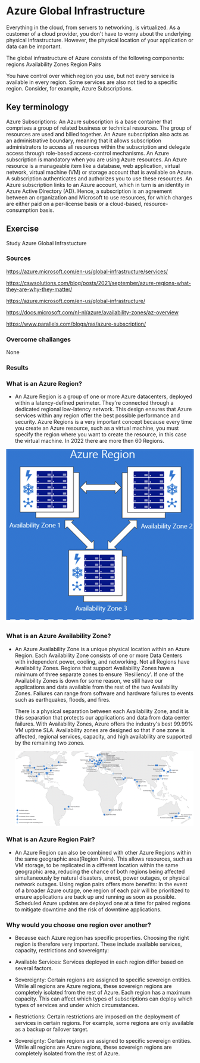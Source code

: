 # Azure Global Infrastructure

Everything in the cloud, from servers to networking, is virtualized. As a customer of a cloud provider, you don't have to worry about the underlying physical infrastructure. However, the physical location of your application or data can be important.

The global infrastructure of Azure consists of the following components:
regions
Availability Zones
Region Pairs

You have control over which region you use, but not every service is available in every region. Some services are also not tied to a specific region. Consider, for example, Azure Subscriptions.

## Key terminology

Azure Subscriptions: An Azure subscription is a base container that comprises a group of related business or technical resources. The group of resources are used and billed together. An Azure subscription also acts as an administrative boundary, meaning that it allows subscription administrators to access all resources within the subscription and delegate access through role-based access-control mechanisms. An Azure subscription is mandatory when you are using Azure resources. An Azure resource is a manageable item like a database, web application, virtual network, virtual machine (VM) or storage account that is available on Azure. A subscription authenticates and authorizes you to use these resources. An Azure subscription links to an Azure account, which in turn is an identity in Azure Active Directory (AD). Hence, a subscription is an agreement between an organization and Microsoft to use resources, for which charges are either paid on a per-license basis or a cloud-based, resource-consumption basis.


## Exercise

Study Azure Global Infrastucture

### Sources

https://azure.microsoft.com/en-us/global-infrastructure/services/

https://cswsolutions.com/blog/posts/2021/september/azure-regions-what-they-are-why-they-matter/


https://azure.microsoft.com/en-us/global-infrastructure/


https://docs.microsoft.com/nl-nl/azure/availability-zones/az-overview


https://www.parallels.com/blogs/ras/azure-subscription/
### Overcome challanges

None

### Results

### What is an Azure Region?

- An Azure Region is a group of one or more Azure datacenters, deployed within a latency-defined perimeter. They're connected through a dedicated regional low-latency network. This design ensures that Azure services within any region offer the best possible performance and security.
Azure Regions is a very important concept because every time you create an Azure resource, such as a virtual machine, you must specify the region where you want to create the resource, in this case the virtual machine. In 2022 there are more then 60 Regions.


![screenshot](../00_includes/azureweek1/az1.png)



### What is an Azure Availability Zone?

- An Azure Availability Zone is a unique physical location within an Azure Region. Each Availability Zone consists of one or more Data Centers with independent power, cooling, and networking. Not all Regions have Availability Zones. Regions that support Availability Zones have a minimum of three separate zones to ensure 'Resiliency'. If one of the Availability Zones is down for some reason, we still have our applications and data available from the rest of the two Availability Zones. Failures can range from software and hardware failures to events such as earthquakes, floods, and fires. 


   There is a physical separation between each Availability Zone, and it is this separation that protects our applications and data from data center failures. With Availability   Zones, Azure offers the industry's best 99.99% VM uptime SLA. Availability zones are designed so that if one zone is affected, regional services, capacity, and high availability are supported by the remaining two zones.

   ![screenshot](../00_includes/azureweek1/az2.png)


### What is an Azure Region Pair?



- An Azure Region can also be combined with other Azure Regions within the same geographic area(Region Pairs).
 This allows resources, such as VM storage, to be replicated in a different location within the same geographic area, reducing the chance of both regions being affected simultaneously by natural disasters, unrest, power outages, or physical network outages. Using region pairs offers more benefits:
In the event of a broader Azure outage, one region of each pair will be prioritized to ensure applications are back up and running as soon as possible.
Scheduled Azure updates are deployed one at a time for paired regions to mitigate downtime and the risk of downtime applications.



### Why would you choose one region over another?

- Because each Azure region has specific properties. Choosing the right region is therefore very important. These include available services, capacity, restrictions and sovereignty:

- Available Services: Services deployed in each region differ based on several factors.

- Sovereignty: Certain regions are assigned to specific sovereign entities. While all regions are Azure regions, these sovereign regions are completely isolated from the rest of Azure. Each region has a maximum capacity. This can affect which types of subscriptions can deploy which types of services and under which circumstances.

- Restrictions: Certain restrictions are imposed on the deployment of services in certain regions. For example, some regions are only available as a backup or failover target.

- Sovereignty: Certain regions are assigned to specific sovereign entities. While all regions are Azure regions, these sovereign regions are completely isolated from the rest of Azure.